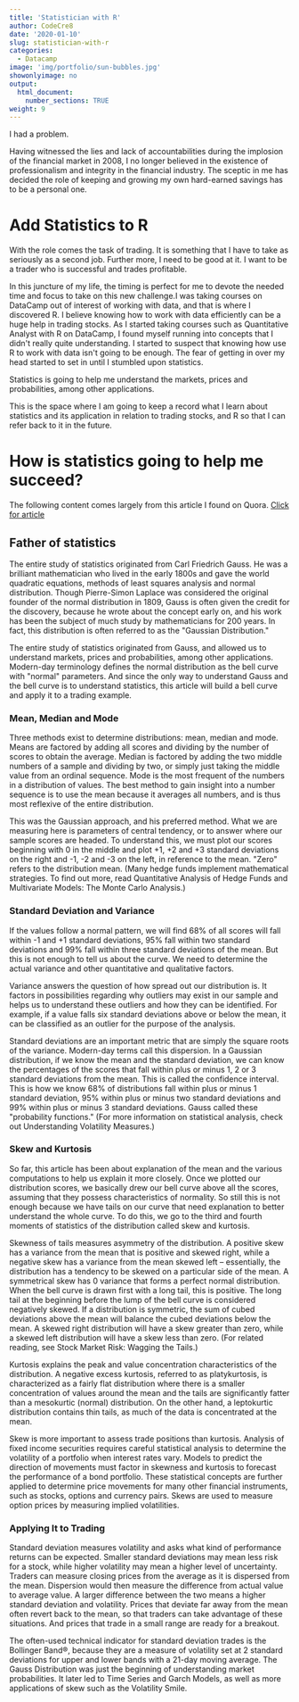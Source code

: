 ```yaml
---
title: 'Statistician with R'
author: CodeCre8
date: '2020-01-10'
slug: statistician-with-r
categories:
  - Datacamp
image: 'img/portfolio/sun-bubbles.jpg'
showonlyimage: no
output: 
  html_document:
    number_sections: TRUE
weight: 9
---
```


I had a problem.  

Having witnessed the lies and lack of accountabilities during the implosion of the financial market in 2008, I no longer believed in the existence of professionalism and integrity in the financial industry. The sceptic in me has decided the role of keeping and growing my own hard-earned savings has to be a personal one.
<!--more-->

# Add Statistics to R
With the role comes the task of trading. It is something that I have to take as seriously as a second job. Further more, I need to be good at it. I want to be a trader who is successful and trades profitable.  

In this juncture of my life, the timing is perfect for me to devote the needed time and focus to take on this new challenge.I was taking courses on DataCamp out of interest of working with data, and that is where I discovered R. I believe knowing how to work with data efficiently can be a huge help in trading stocks. As I started taking courses such as Quantitative Analyst with R on DataCamp, I found myself running into concepts that I didn't really quite understanding. I started to suspect that knowing how use R to work with data isn't going to be enough. The fear of getting in over my head started to set in until I stumbled upon statistics.

Statistics is going to help me understand the markets, prices and probabilities, among other applications.

This is the space where I am going to keep a record what I learn about statistics and its application in relation to trading stocks, and R so that I can refer back to it in the future. 

# How is statistics going to help me succeed?
The following content comes largely from this article I found on Quora.
[Click for article](https://www.quora.com/How-can-statistics-be-used-in-trading)

## Father of statistics
The entire study of statistics originated from Carl Friedrich Gauss. He was a brilliant mathematician who lived in the early 1800s and gave the world quadratic equations, methods of least squares analysis and normal distribution. Though Pierre-Simon Laplace was considered the original founder of the normal distribution in 1809, Gauss is often given the credit for the discovery, because he wrote about the concept early on, and his work has been the subject of much study by mathematicians for 200 years. In fact, this distribution is often referred to as the "Gaussian Distribution."

The entire study of statistics originated from Gauss, and allowed us to understand markets, prices and probabilities, among other applications. Modern-day terminology defines the normal distribution as the bell curve with "normal" parameters. And since the only way to understand Gauss and the bell curve is to understand statistics, this article will build a bell curve and apply it to a trading example.

### Mean, Median and Mode

Three methods exist to determine distributions: mean, median and mode. Means are factored by adding all scores and dividing by the number of scores to obtain the average. Median is factored by adding the two middle numbers of a sample and dividing by two, or simply just taking the middle value from an ordinal sequence. Mode is the most frequent of the numbers in a distribution of values. The best method to gain insight into a number sequence is to use the mean because it averages all numbers, and is thus most reflexive of the entire distribution.

This was the Gaussian approach, and his preferred method. What we are measuring here is parameters of central tendency, or to answer where our sample scores are headed. To understand this, we must plot our scores beginning with 0 in the middle and plot +1, +2 and +3 standard deviations on the right and -1, -2 and -3 on the left, in reference to the mean. "Zero" refers to the distribution mean. (Many hedge funds implement mathematical strategies. To find out more, read Quantitative Analysis of Hedge Funds and Multivariate Models: The Monte Carlo Analysis.)

### Standard Deviation and Variance

If the values follow a normal pattern, we will find 68% of all scores will fall within -1 and +1 standard deviations, 95% fall within two standard deviations and 99% fall within three standard deviations of the mean. But this is not enough to tell us about the curve. We need to determine the actual variance and other quantitative and qualitative factors.

Variance answers the question of how spread out our distribution is. It factors in possibilities regarding why outliers may exist in our sample and helps us to understand these outliers and how they can be identified. For example, if a value falls six standard deviations above or below the mean, it can be classified as an outlier for the purpose of the analysis.

Standard deviations are an important metric that are simply the square roots of the variance. Modern-day terms call this dispersion. In a Gaussian distribution, if we know the mean and the standard deviation, we can know the percentages of the scores that fall within plus or minus 1, 2 or 3 standard deviations from the mean. This is called the confidence interval. This is how we know 68% of distributions fall within plus or minus 1 standard deviation, 95% within plus or minus two standard deviations and 99% within plus or minus 3 standard deviations. Gauss called these "probability functions." (For more information on statistical analysis, check out Understanding Volatility Measures.)

### Skew and Kurtosis

So far, this article has been about explanation of the mean and the various computations to help us explain it more closely. Once we plotted our distribution scores, we basically drew our bell curve above all the scores, assuming that they possess characteristics of normality. So still this is not enough because we have tails on our curve that need explanation to better understand the whole curve. To do this, we go to the third and fourth moments of statistics of the distribution called skew and kurtosis.

Skewness of tails measures asymmetry of the distribution. A positive skew has a variance from the mean that is positive and skewed right, while a negative skew has a variance from the mean skewed left – essentially, the distribution has a tendency to be skewed on a particular side of the mean. A symmetrical skew has 0 variance that forms a perfect normal distribution. When the bell curve is drawn first with a long tail, this is positive. The long tail at the beginning before the lump of the bell curve is considered negatively skewed. If a distribution is symmetric, the sum of cubed deviations above the mean will balance the cubed deviations below the mean. A skewed right distribution will have a skew greater than zero, while a skewed left distribution will have a skew less than zero. (For related reading, see Stock Market Risk: Wagging the Tails.)

Kurtosis explains the peak and value concentration characteristics of the distribution. A negative excess kurtosis, referred to as platykurtosis, is characterized as a fairly flat distribution where there is a smaller concentration of values around the mean and the tails are significantly fatter than a mesokurtic (normal) distribution. On the other hand, a leptokurtic distribution contains thin tails, as much of the data is concentrated at the mean.

Skew is more important to assess trade positions than kurtosis. Analysis of fixed income securities requires careful statistical analysis to determine the volatility of a portfolio when interest rates vary. Models to predict the direction of movements must factor in skewness and kurtosis to forecast the performance of a bond portfolio. These statistical concepts are further applied to determine price movements for many other financial instruments, such as stocks, options and currency pairs. Skews are used to measure option prices by measuring implied volatilities.

### Applying It to Trading

Standard deviation measures volatility and asks what kind of performance returns can be expected. Smaller standard deviations may mean less risk for a stock, while higher volatility may mean a higher level of uncertainty. Traders can measure closing prices from the average as it is dispersed from the mean. Dispersion would then measure the difference from actual value to average value. A larger difference between the two means a higher standard deviation and volatility. Prices that deviate far away from the mean often revert back to the mean, so that traders can take advantage of these situations. And prices that trade in a small range are ready for a breakout.

The often-used technical indicator for standard deviation trades is the Bollinger Band®, because they are a measure of volatility set at 2 standard deviations for upper and lower bands with a 21-day moving average. The Gauss Distribution was just the beginning of understanding market probabilities. It later led to Time Series and Garch Models, as well as more applications of skew such as the Volatility Smile.